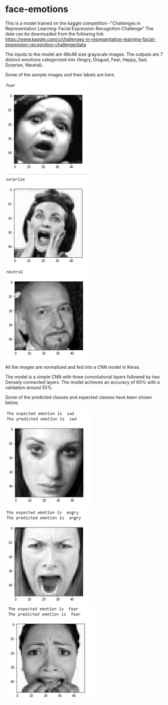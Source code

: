# face-emotions
This is a model trained on the kaggle competition -"Challenges in Representation Learning: Facial Expression Recognition Challenge"
The data can be downloaded from the following link
https://www.kaggle.com/c/challenges-in-representation-learning-facial-expression-recognition-challenge/data

The inputs to the model are 48x48 size grayscale images. The outputs are 7 distinct emotions categorized into  (Angry, Disgust, Fear, Happy, Sad, Surprise, Neutral).

Some of the sample images and their labels are here.

![](images/Capture7.PNG)  ![](images/Capture12.PNG) ![](images/Capture9.PNG)

All the images are normalized and fed into a CNN model in Keras.

The model is a simple CNN with three convolutional layers followed by two Densely connected layers.
The model achieves an accuracy of 60% with a validation around 55%.

Some of the predicted classes and expected classes have been shown below.

![](images/Capture1.PNG) ![](images/Capture4.PNG) ![](images/Capture6.PNG) 
